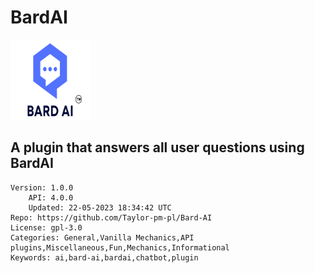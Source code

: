 # BardAI
<img src="https://raw.githubusercontent.com/Taylor-pm-pl/Bard-AI/955aa06db75e1280cac8cb278cf82e4609ba16d5/asset/img/logo.png" width="128" height="128" />

## A plugin that answers all user questions using BardAI
```properties
Version: 1.0.0
    API: 4.0.0
    Updated: 22-05-2023 18:34:42 UTC
Repo: https://github.com/Taylor-pm-pl/Bard-AI
License: gpl-3.0
Categories: General,Vanilla Mechanics,API plugins,Miscellaneous,Fun,Mechanics,Informational
Keywords: ai,bard-ai,bardai,chatbot,plugin
```